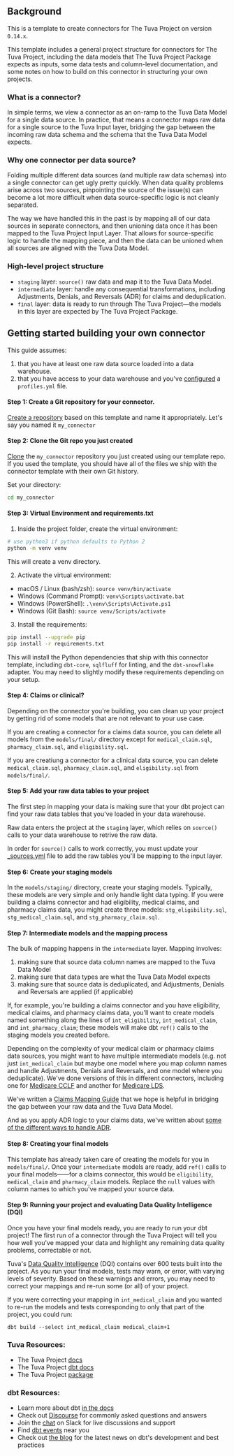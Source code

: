## Background
This is a template to create connectors for The Tuva Project on version `0.14.x`. 

This template includes a general project structure for connectors for The Tuva Project, including the data models that The Tuva Project Package expects as inputs, some data tests and column-level documentation, and some notes on how to build on this connector in structuring your own projects.

### What is a connector?
In simple terms, we view a connector as an on-ramp to the Tuva Data Model for a single data source.
In practice, that means a connector maps raw data for a single source to the Tuva Input layer, bridging the gap between the incoming raw data schema and the schema that the Tuva Data Model expects.

### Why one connector per data source?
Folding multiple different data sources (and multiple raw data schemas) into a single connector can get ugly pretty quickly. When data quality problems arise across two sources, pinpointing the source of the issue(s) can become a lot more difficult when data source-specific logic is not cleanly separated.

The way we have handled this in the past is by mapping all of our data sources in separate connectors, and then unioning data once it has been mapped to the Tuva Project Input Layer. That allows for source-specific logic to handle the mapping piece, and then the data can be unioned when all sources are aligned with the Tuva Data Model.

### High-level project structure
* `staging` layer: `source()` raw data and map it to the Tuva Data Model.
* `intermediate` layer: handle any consequential transformations, including Adjustments, Denials, and Reversals (ADR) for claims and deduplication.
* `final` layer: data is ready to run through The Tuva Project—the models in this layer are expected by The Tuva Project Package.

## Getting started building your own connector
This guide assumes:
1. that you have at least one raw data source loaded into a data warehouse.
2. that you have access to your data warehouse and you've [configured](https://docs.getdbt.com/docs/core/connect-data-platform/profiles.yml) a `profiles.yml` file.

#### Step 1: Create a Git repository for your connector.
[Create a repository](https://docs.github.com/en/repositories/creating-and-managing-repositories/creating-a-repository-from-a-template#creating-a-repository-from-a-template) based on this template
and name it appropriately. Let's say you named it `my_connector`

#### Step 2: Clone the Git repo you just created
[Clone](https://docs.github.com/en/repositories/creating-and-managing-repositories/cloning-a-repository#cloning-a-repository) the `my_connector` repository you just created using our template repo. If you used the template, you should have all of the files we ship with the connector template
with their own Git history.

Set your directory:
```bash
cd my_connector
```

#### Step 3: Virtual Environment and requirements.txt
1. Inside the project folder, create the virtual environment:
```bash
# use python3 if python defaults to Python 2
python -m venv venv
```
This will create a venv directory.

2. Activate the virtual environment:
* macOS / Linux (bash/zsh): `source venv/bin/activate`
* Windows (Command Prompt): `venv\Scripts\activate.bat`
* Windows (PowerShell): `.\venv\Scripts\Activate.ps1`
* Windows (Git Bash): `source venv/Scripts/activate`

3. Install the requirements:
```bash
pip install --upgrade pip
pip install -r requirements.txt
```
This will install the Python dependencies that ship with this connector template, including `dbt-core`,
`sqlfluff` for linting, and the `dbt-snowflake` adapter. You may need to slightly modify these requirements
depending on your setup.

#### Step 4: Claims or clinical?
Depending on the connector you're building, you can clean up your project by getting rid of some models
that are not relevant to your use case.

If you are creating a connector for a claims data source, you can delete all models from the `models/final/` directory except for `medical_claim.sql`, `pharmacy_claim.sql`, and `eligibility.sql`.

If you are creatiung a connector for a clinical data source, you can delete `medical_claim.sql`, `pharmacy_claim.sql`, and `eligibility.sql` from `models/final/`.

#### Step 5: Add your raw data tables to your project
The first step in mapping your data is making sure that your dbt project can find your raw data tables that
you've loaded in your data warehouse.

Raw data enters the project at the `staging` layer, which relies on `source()` calls to your data warehouse to retrive the raw data.

In order for `source()` calls to work correctly, you must update your [_sources.yml](./models/_sources.yml) file to add the raw tables you'll be mapping to the input layer.

#### Step 6: Create your staging models
In the `models/staging/` directory, create your staging models. Typically, these models are very simple
and only handle light data typing. If you were building a claims connector and had eligibility, medical claims, and pharmacy claims data, you might create three models: `stg_eligibility.sql`, `stg_medical_claim.sql`, and `stg_pharmacy_claim.sql`.

#### Step 7: Intermediate models and the mapping process
The bulk of mapping happens in the `intermediate` layer. Mapping involves:
1. making sure that source data column names are mapped to the Tuva Data Model
2. making sure that data types are what the Tuva Data Model expects
3. making sure that source data is deduplicated, and Adjustments, Denials and Reversals are applied (if applicable)

If, for example, you're building a claims connector and you have eligibility, medical claims, and pharmacy claims data, you'll want to create models named something along the lines of `int_eligibility`, `int_medical_claim`, and `int_pharmacy_claim`; these models will make dbt `ref()` calls to the staging
models you created before.

Depending on the complexity of your medical claim or pharmacy claims data sources, you might want to have multiple intermediate models (e.g. not just `int_medical_claim` but maybe one model where you map column names and handle Adjustments, Denials and Reversals, and one model where you deduplicate). We've done versions of this in different connectors, including one for [Medicare CCLF](https://github.com/tuva-health/medicare_cclf_connector/tree/main/models/intermediate) and another for [Medicare LDS](https://github.com/tuva-health/medicare_lds_connector/tree/main/models/intermediate).

We've written a [Claims Mapping Guide](https://thetuvaproject.com/getting-started/mapping-guide) that we hope is helpful in bridging the gap between your raw data and the Tuva Data Model. 

And as you apply ADR logic to your claims data, we've written about [some of the different ways to handle ADR](https://thetuvaproject.com/knowledge/claims-data/adjustments-denials-reversals).

#### Step 8: Creating your final models
This template has already taken care of creating the models for you in `models/final/`. Once your `intermediate` models are ready, add `ref()` calls to your final models——for a claims connector, this would be `eligibility`, `medical_claim` and `pharmacy_claim` models. Replace the `null` values with column names to which you've mapped your source data.

#### Step 9: Running your project and evaluating Data Quality Intelligence (DQI)
Once you have your final models ready, you are ready to run your dbt project! The first run of a connector through the Tuva Project will tell you how well you've mapped your data and highlight any remaining data quality
problems, correctable or not.

Tuva's [Data Quality Intelligence](https://thetuvaproject.com/data-quality) (DQI) contains over 600 tests built into the project. As you run your final models, tests may warn, or error, with varying levels of severity. Based on these warnings and errors, you may need to correct your mappings and re-run some (or all) of your project.

If you were correcting your mapping in `int_medical_claim` and you wanted to re-run the models and tests corresponding to only that part of the project, you could run:
```console
dbt build --select int_medical_claim medical_claim+1
```

### Tuva Resources:
- The Tuva Project [docs](https://thetuvaproject.com/)
- The Tuva Project [dbt docs](https://tuva-health.github.io/tuva/#!/overview/)
- The Tuva Project [package](https://hub.getdbt.com/tuva-health/the_tuva_project/latest/)

### dbt Resources:
- Learn more about dbt [in the docs](https://docs.getdbt.com/docs/introduction)
- Check out [Discourse](https://discourse.getdbt.com/) for commonly asked questions and answers
- Join the [chat](https://community.getdbt.com/) on Slack for live discussions and support
- Find [dbt events](https://events.getdbt.com) near you
- Check out [the blog](https://blog.getdbt.com/) for the latest news on dbt's development and best practices
